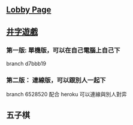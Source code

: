 ## [Lobby Page](https://liaoyingkai.github.io/socket_game/build/#/)

## [井字遊戲](https://liaoyingkai.github.io/socket_game/build/#/tic-tac-toc)
### 第一版: 單機版，可以在自己電腦上自己下
branch d7bbb19
### 第二版： 連線版，可以跟別人一起下
branch 6528520
配合 heroku 可以連線與別人對弈

## 五子棋